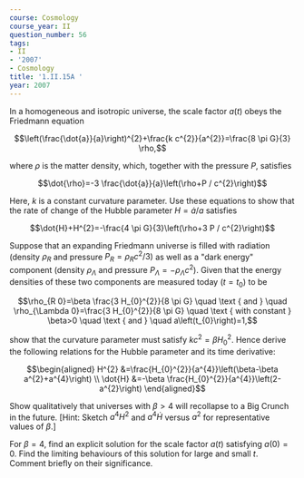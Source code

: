```yaml
---
course: Cosmology
course_year: II
question_number: 56
tags:
- II
- '2007'
- Cosmology
title: '1.II.15A '
year: 2007
---
```



In a homogeneous and isotropic universe, the scale factor $a(t)$ obeys the Friedmann equation

$$\left(\frac{\dot{a}}{a}\right)^{2}+\frac{k c^{2}}{a^{2}}=\frac{8 \pi G}{3} \rho,$$

where $\rho$ is the matter density, which, together with the pressure $P$, satisfies

$$\dot{\rho}=-3 \frac{\dot{a}}{a}\left(\rho+P / c^{2}\right)$$

Here, $k$ is a constant curvature parameter. Use these equations to show that the rate of change of the Hubble parameter $H=\dot{a} / a$ satisfies

$$\dot{H}+H^{2}=-\frac{4 \pi G}{3}\left(\rho+3 P / c^{2}\right)$$

Suppose that an expanding Friedmann universe is filled with radiation (density $\rho_{R}$ and pressure $\left.P_{R}=\rho_{R} c^{2} / 3\right)$ as well as a "dark energy" component (density $\rho_{\Lambda}$ and pressure $\left.P_{\Lambda}=-\rho_{\Lambda} c^{2}\right)$. Given that the energy densities of these two components are measured today $\left(t=t_{0}\right)$ to be

$$\rho_{R 0}=\beta \frac{3 H_{0}^{2}}{8 \pi G} \quad \text { and } \quad \rho_{\Lambda 0}=\frac{3 H_{0}^{2}}{8 \pi G} \quad \text { with constant } \beta>0 \quad \text { and } \quad a\left(t_{0}\right)=1,$$

show that the curvature parameter must satisfy $k c^{2}=\beta H_{0}^{2}$. Hence derive the following relations for the Hubble parameter and its time derivative:

$$\begin{aligned}
H^{2} &=\frac{H_{0}^{2}}{a^{4}}\left(\beta-\beta a^{2}+a^{4}\right) \\
\dot{H} &=-\beta \frac{H_{0}^{2}}{a^{4}}\left(2-a^{2}\right)
\end{aligned}$$

Show qualitatively that universes with $\beta>4$ will recollapse to a Big Crunch in the future. [Hint: Sketch $a^{4} H^{2}$ and $a^{4} \dot{H}$ versus $a^{2}$ for representative values of $\beta$.]

For $\beta=4$, find an explicit solution for the scale factor $a(t)$ satisfying $a(0)=0$. Find the limiting behaviours of this solution for large and small $t$. Comment briefly on their significance.